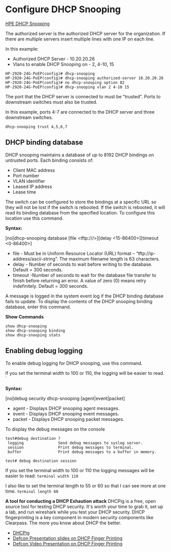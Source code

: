 # Configure DHCP Snooping 
[HPE DHCP Snooping](https://techhub.hpe.com/eginfolib/networking/docs/switches/WB/15-18/5998-8152_wb_2920_asg/content/ch11s02.html)

The authorized server is the authorized DHCP server for the organization. If there are multiple servers insert multiple lines with one IP on each line.

In this example:

* Authorized DHCP Server - 10.20.20.26
* Vlans to enable DHCP Snooping on - 2, 4-10, 15

```
HP-2920-24G-PoEP(config)# dhcp-snooping
HP-2920-24G-PoEP(config)# dhcp-snooping authorized-server 10.20.20.26
HP-2920-24G-PoEP(config)# no dhcp-snooping option 82
HP-2920-24G-PoEP(config)# dhcp-snooping vlan 2 4-10 15
```

The port that the DHCP server is connected to must be "trusted".
Ports to downstream switches must also be trusted. 


In this example, ports 4-7 are connected to the DHCP server and three downstream switches.

```
dhcp-snooping trust 4,5,6,7
```

## DHCP binding database 
DHCP snooping maintains a database of up to 8192 DHCP bindings on untrusted ports. Each binding consists of:

* Client MAC address
* Port number
* VLAN identifier
* Leased IP address
* Lease time

The switch can be configured to store the bindings at a specific URL so they will not be lost if the switch is rebooted. 
If the switch is rebooted, it will read its binding database from the specified location. To configure this location use this command.

**Syntax:**

[no]dhcp-snooping database [file <tftp://<ip-address>/<ascii-string>>][delay <15-86400>][timeout <0-86400>]

* file - Must be in Uniform Resource Locator (URL) format – “tftp://ip-address/ascii-string”. The maximum filename length is 63 characters.
* delay - Number of seconds to wait before writing to the database. Default = 300 seconds.
* timeout -Number of seconds to wait for the database file transfer to finish before returning an error. A value of zero (0) means retry indefinitely. Default = 300 seconds.

A message is logged in the system event log if the DHCP binding database fails to update. 
To display the contents of the DHCP snooping binding database, enter this command.

**Show Commands**
```
show dhcp-snooping
show dhcp-snooping binding
show dhcp-snooping stats
```

## Enabling debug logging
To enable debug logging for DHCP snooping, use this command.

If you set the terminal width to 100 or 110, the logging will be easier to read.
`

**Syntax:**

[no]debug security dhcp-snooping [agent|event|packet]

* agent - Displays DHCP snooping agent messages.
* event - Displays DHCP snooping event messages.
* packet - Displays DHCP snooping packet messages.

To display the debug messages on the console
```
test#debug destination ?
 logging               Send debug messages to syslog server.
 session               Print debug messages to terminal.
 buffer                Print debug messages to a buffer in memory.

test# debug destination session
```
If you set the terminal width to 100 or 110 the logging messages will be easier to read:
`terminal width 110`

I also like to set the terminal length to 55 or 60 so that I can see more at one time.
`terminal length 60`

**A tool for conducting a DHCP Exhaution attack**
DHCPig is a free, open source tool for testing DHCP security. It's worth your time to grab it, set up a lab, and run wireshark
while you test your DHCP security. DHCP fingerprinting is a key component in modern security components like Clearpass. The more you know about
DHCP the better. 

* [DHCPig](https://github.com/kamorin/DHCPig)
* [Defcon Presentation slides on DHCP Finger Printing](https://www.defcon.org/images/defcon-19/dc-19-presentations/Bilodeau/DEFCON-19-Bilodeau-FingerBank.pdf)
* [Defcon Video Presentation on DHCP Finger Printing](https://av.tib.eu/media/40610)
